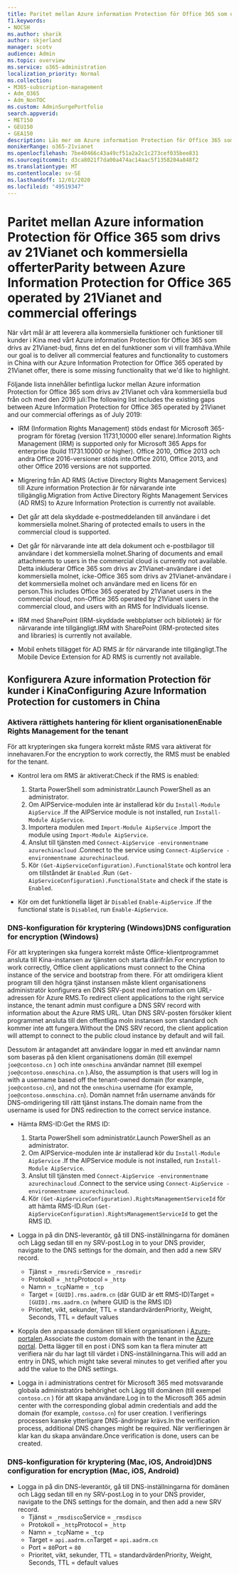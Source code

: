 ```yaml
---
title: Paritet mellan Azure information Protection för Office 365 som drivs av 21Vianet och kommersiella offerter
f1.keywords:
- NOCSH
ms.author: sharik
author: skjerland
manager: scotv
audience: Admin
ms.topic: overview
ms.service: o365-administration
localization_priority: Normal
ms.collection:
- M365-subscription-management
- Adm_O365
- Adm_NonTOC
ms.custom: AdminSurgePortfolio
search.appverid:
- MET150
- GEU150
- GEA150
description: Läs mer om Azure information Protection för Office 365 som drivs av 21Vianet och hur du konfigurerar den för kunder i Kina.
monikerRange: o365-21vianet
ms.openlocfilehash: 7be40466c43a49cf51a2a2c1c273cef035bee831
ms.sourcegitcommit: d3ca8021f7da00a474ac14aac5f1358204a848f2
ms.translationtype: MT
ms.contentlocale: sv-SE
ms.lasthandoff: 12/01/2020
ms.locfileid: "49519347"
---
```

# <a name="parity-between-azure-information-protection-for-office-365-operated-by-21vianet-and-commercial-offerings"></a><span data-ttu-id="2658b-103">Paritet mellan Azure information Protection för Office 365 som drivs av 21Vianet och kommersiella offerter</span><span class="sxs-lookup"><span data-stu-id="2658b-103">Parity between Azure Information Protection for Office 365 operated by 21Vianet and commercial offerings</span></span>

<span data-ttu-id="2658b-104">När vårt mål är att leverera alla kommersiella funktioner och funktioner till kunder i Kina med vårt Azure information Protection för Office 365 som drivs av 21Vianet-bud, finns det en del funktioner som vi vill framhäva.</span><span class="sxs-lookup"><span data-stu-id="2658b-104">While our goal is to deliver all commercial features and functionality to customers in China with our Azure Information Protection for Office 365 operated by 21Vianet offer, there is some missing functionality that we'd like to highlight.</span></span>

<span data-ttu-id="2658b-105">Följande lista innehåller befintliga luckor mellan Azure information Protection for Office 365 som drivs av 21Vianet och våra kommersiella bud från och med den 2019 juli:</span><span class="sxs-lookup"><span data-stu-id="2658b-105">The following list includes the existing gaps between Azure Information Protection for Office 365 operated by 21Vianet and our commercial offerings as of July 2019:</span></span>

- <span data-ttu-id="2658b-106">IRM (Information Rights Management) stöds endast för Microsoft 365-program för företag (version 11731,10000 eller senare).</span><span class="sxs-lookup"><span data-stu-id="2658b-106">Information Rights Management (IRM) is supported only for Microsoft 365 Apps for enterprise (build 11731.10000 or higher).</span></span> <span data-ttu-id="2658b-107">Office 2010, Office 2013 och andra Office 2016-versioner stöds inte.</span><span class="sxs-lookup"><span data-stu-id="2658b-107">Office 2010, Office 2013, and other Office 2016 versions are not supported.</span></span>

- <span data-ttu-id="2658b-108">Migrering från AD RMS (Active Directory Rights Management Services) till Azure information Protection är för närvarande inte tillgänglig.</span><span class="sxs-lookup"><span data-stu-id="2658b-108">Migration from Active Directory Rights Management Services (AD RMS) to Azure Information Protection is currently not available.</span></span>
  
- <span data-ttu-id="2658b-109">Det går att dela skyddade e-postmeddelanden till användare i det kommersiella molnet.</span><span class="sxs-lookup"><span data-stu-id="2658b-109">Sharing of protected emails to users in the commercial cloud is supported.</span></span>
  
- <span data-ttu-id="2658b-110">Det går för närvarande inte att dela dokument och e-postbilagor till användare i det kommersiella molnet.</span><span class="sxs-lookup"><span data-stu-id="2658b-110">Sharing of documents and email attachments to users in the commercial cloud is currently not available.</span></span> <span data-ttu-id="2658b-111">Detta inkluderar Office 365 som drivs av 21Vianet-användare i det kommersiella molnet, icke-Office 365 som drivs av 21Vianet-användare i det kommersiella molnet och användare med en licens för en person.</span><span class="sxs-lookup"><span data-stu-id="2658b-111">This includes Office 365 operated by 21Vianet users in the commercial cloud, non-Office 365 operated by 21Vianet users in the commercial cloud, and users with an RMS for Individuals license.</span></span>
  
- <span data-ttu-id="2658b-112">IRM med SharePoint (IRM-skyddade webbplatser och bibliotek) är för närvarande inte tillgängligt.</span><span class="sxs-lookup"><span data-stu-id="2658b-112">IRM with SharePoint (IRM-protected sites and libraries) is currently not available.</span></span>
  
- <span data-ttu-id="2658b-113">Mobil enhets tillägget för AD RMS är för närvarande inte tillgängligt.</span><span class="sxs-lookup"><span data-stu-id="2658b-113">The Mobile Device Extension for AD RMS is currently not available.</span></span>

## <a name="configuring-azure-information-protection-for-customers-in-china"></a><span data-ttu-id="2658b-114">Konfigurera Azure information Protection för kunder i Kina</span><span class="sxs-lookup"><span data-stu-id="2658b-114">Configuring Azure Information Protection for customers in China</span></span>

### <a name="enable-rights-management-for-the-tenant"></a><span data-ttu-id="2658b-115">Aktivera rättighets hantering för klient organisationen</span><span class="sxs-lookup"><span data-stu-id="2658b-115">Enable Rights Management for the tenant</span></span>

<span data-ttu-id="2658b-116">För att krypteringen ska fungera korrekt måste RMS vara aktiverat för innehavaren.</span><span class="sxs-lookup"><span data-stu-id="2658b-116">For the encryption to work correctly, the RMS must be enabled for the tenant.</span></span>

- <span data-ttu-id="2658b-117">Kontrol lera om RMS är aktiverat:</span><span class="sxs-lookup"><span data-stu-id="2658b-117">Check if the RMS is enabled:</span></span>
  1. <span data-ttu-id="2658b-118">Starta PowerShell som administratör.</span><span class="sxs-lookup"><span data-stu-id="2658b-118">Launch PowerShell as an administrator.</span></span>
  2. <span data-ttu-id="2658b-119">Om AIPService-modulen inte är installerad kör du `Install-Module AipService` .</span><span class="sxs-lookup"><span data-stu-id="2658b-119">If the AIPService module is not installed, run `Install-Module AipService`.</span></span>
  3. <span data-ttu-id="2658b-120">Importera modulen med `Import-Module AipService` .</span><span class="sxs-lookup"><span data-stu-id="2658b-120">Import the module using `Import-Module AipService`.</span></span>
  4. <span data-ttu-id="2658b-121">Anslut till tjänsten med `Connect-AipService -environmentname azurechinacloud` .</span><span class="sxs-lookup"><span data-stu-id="2658b-121">Connect to the service using `Connect-AipService -environmentname azurechinacloud`.</span></span>
  5. <span data-ttu-id="2658b-122">Kör `(Get-AipServiceConfiguration).FunctionalState` och kontrol lera om tillståndet är `Enabled` .</span><span class="sxs-lookup"><span data-stu-id="2658b-122">Run `(Get-AipServiceConfiguration).FunctionalState` and check if the state is `Enabled`.</span></span>

- <span data-ttu-id="2658b-123">Kör om det funktionella läget är `Disabled` `Enable-AipService` .</span><span class="sxs-lookup"><span data-stu-id="2658b-123">If the functional state is `Disabled`, run `Enable-AipService`.</span></span>

### <a name="dns-configuration-for-encryption-windows"></a><span data-ttu-id="2658b-124">DNS-konfiguration för kryptering (Windows)</span><span class="sxs-lookup"><span data-stu-id="2658b-124">DNS configuration for encryption (Windows)</span></span>

<span data-ttu-id="2658b-125">För att krypteringen ska fungera korrekt måste Office-klientprogrammet ansluta till Kina-instansen av tjänsten och starta därifrån.</span><span class="sxs-lookup"><span data-stu-id="2658b-125">For encryption to work correctly, Office client applications must connect to the China instance of the service and bootstrap from there.</span></span> <span data-ttu-id="2658b-126">För att omdirigera klient program till den högra tjänst instansen måste klient organisationens administratör konfigurera en DNS SRV-post med information om URL-adressen för Azure RMS.</span><span class="sxs-lookup"><span data-stu-id="2658b-126">To redirect client applications to the right service instance, the tenant admin must configure a DNS SRV record with information about the Azure RMS URL.</span></span> <span data-ttu-id="2658b-127">Utan DNS SRV-posten försöker klient programmet ansluta till den offentliga moln instansen som standard och kommer inte att fungera.</span><span class="sxs-lookup"><span data-stu-id="2658b-127">Without the DNS SRV record, the client application will attempt to connect to the public cloud instance by default and will fail.</span></span>

<span data-ttu-id="2658b-128">Dessutom är antagandet att användare loggar in med ett användar namn som baseras på den klient organisationens domän (till exempel `joe@contoso.cn` ) och inte `onmschina` användar namnet (till exempel `joe@contoso.onmschina.cn` ).</span><span class="sxs-lookup"><span data-stu-id="2658b-128">Also, the assumption is that users will log in with a username based off the tenant-owned domain (for example, `joe@contoso.cn`), and not the `onmschina` username (for example, `joe@contoso.onmschina.cn`).</span></span> <span data-ttu-id="2658b-129">Domän namnet från username används för DNS-omdirigering till rätt tjänst instans.</span><span class="sxs-lookup"><span data-stu-id="2658b-129">The domain name from the username is used for DNS redirection to the correct service instance.</span></span>

- <span data-ttu-id="2658b-130">Hämta RMS-ID:</span><span class="sxs-lookup"><span data-stu-id="2658b-130">Get the RMS ID:</span></span>
  1. <span data-ttu-id="2658b-131">Starta PowerShell som administratör.</span><span class="sxs-lookup"><span data-stu-id="2658b-131">Launch PowerShell as an administrator.</span></span>
  2. <span data-ttu-id="2658b-132">Om AIPService-modulen inte är installerad kör du `Install-Module AipService` .</span><span class="sxs-lookup"><span data-stu-id="2658b-132">If the AIPService module is not installed, run `Install-Module AipService`.</span></span>
  3. <span data-ttu-id="2658b-133">Anslut till tjänsten med `Connect-AipService -environmentname azurechinacloud` .</span><span class="sxs-lookup"><span data-stu-id="2658b-133">Connect to the service using `Connect-AipService -environmentname azurechinacloud`.</span></span>
  4. <span data-ttu-id="2658b-134">Kör `(Get-AipServiceConfiguration).RightsManagementServiceId` för att hämta RMS-ID.</span><span class="sxs-lookup"><span data-stu-id="2658b-134">Run `(Get-AipServiceConfiguration).RightsManagementServiceId` to get the RMS ID.</span></span>

- <span data-ttu-id="2658b-135">Logga in på din DNS-leverantör, gå till DNS-inställningarna för domänen och Lägg sedan till en ny SRV-post.</span><span class="sxs-lookup"><span data-stu-id="2658b-135">Log in to your DNS provider, navigate to the DNS settings for the domain, and then add a new SRV record.</span></span>
  - <span data-ttu-id="2658b-136">Tjänst = `_rmsredir`</span><span class="sxs-lookup"><span data-stu-id="2658b-136">Service = `_rmsredir`</span></span>
  - <span data-ttu-id="2658b-137">Protokoll = `_http`</span><span class="sxs-lookup"><span data-stu-id="2658b-137">Protocol = `_http`</span></span>
  - <span data-ttu-id="2658b-138">Namn = `_tcp`</span><span class="sxs-lookup"><span data-stu-id="2658b-138">Name = `_tcp`</span></span>
  - <span data-ttu-id="2658b-139">Target = `[GUID].rms.aadrm.cn` (där GUID är ett RMS-ID)</span><span class="sxs-lookup"><span data-stu-id="2658b-139">Target = `[GUID].rms.aadrm.cn` (where GUID is the RMS ID)</span></span>
  - <span data-ttu-id="2658b-140">Prioritet, vikt, sekunder, TTL = standardvärden</span><span class="sxs-lookup"><span data-stu-id="2658b-140">Priority, Weight, Seconds, TTL = default values</span></span>

- <span data-ttu-id="2658b-141">Koppla den anpassade domänen till klient organisationen i [Azure-portalen](https://portal.azure.cn/#blade/Microsoft_AAD_IAM/ActiveDirectoryMenuBlade/Domains).</span><span class="sxs-lookup"><span data-stu-id="2658b-141">Associate the custom domain with the tenant in the [Azure portal](https://portal.azure.cn/#blade/Microsoft_AAD_IAM/ActiveDirectoryMenuBlade/Domains).</span></span> <span data-ttu-id="2658b-142">Detta lägger till en post i DNS som kan ta flera minuter att verifiera när du har lagt till värdet i DNS-inställningarna.</span><span class="sxs-lookup"><span data-stu-id="2658b-142">This will add an entry in DNS, which might take several minutes to get verified after you add the value to the DNS settings.</span></span>

- <span data-ttu-id="2658b-143">Logga in i administrations centret för Microsoft 365 med motsvarande globala administratörs behörighet och Lägg till domänen (till exempel `contoso.cn` ) för att skapa användare.</span><span class="sxs-lookup"><span data-stu-id="2658b-143">Log in to the Microsoft 365 admin center with the corresponding global admin credentials and add the domain (for example, `contoso.cn`) for user creation.</span></span> <span data-ttu-id="2658b-144">I verifierings processen kanske ytterligare DNS-ändringar krävs.</span><span class="sxs-lookup"><span data-stu-id="2658b-144">In the verification process, additional DNS changes might be required.</span></span> <span data-ttu-id="2658b-145">När verifieringen är klar kan du skapa användare.</span><span class="sxs-lookup"><span data-stu-id="2658b-145">Once verification is done, users can be created.</span></span>

### <a name="dns-configuration-for-encryption-mac-ios-android"></a><span data-ttu-id="2658b-146">DNS-konfiguration för kryptering (Mac, iOS, Android)</span><span class="sxs-lookup"><span data-stu-id="2658b-146">DNS configuration for encryption (Mac, iOS, Android)</span></span>

- <span data-ttu-id="2658b-147">Logga in på din DNS-leverantör, gå till DNS-inställningarna för domänen och Lägg sedan till en ny SRV-post.</span><span class="sxs-lookup"><span data-stu-id="2658b-147">Log in to your DNS provider, navigate to the DNS settings for the domain, and then add a new SRV record.</span></span>
  - <span data-ttu-id="2658b-148">Tjänst = `_rmsdisco`</span><span class="sxs-lookup"><span data-stu-id="2658b-148">Service = `_rmsdisco`</span></span>
  - <span data-ttu-id="2658b-149">Protokoll = `_http`</span><span class="sxs-lookup"><span data-stu-id="2658b-149">Protocol = `_http`</span></span>
  - <span data-ttu-id="2658b-150">Namn = `_tcp`</span><span class="sxs-lookup"><span data-stu-id="2658b-150">Name = `_tcp`</span></span>
  - <span data-ttu-id="2658b-151">Target = `api.aadrm.cn`</span><span class="sxs-lookup"><span data-stu-id="2658b-151">Target = `api.aadrm.cn`</span></span>
  - <span data-ttu-id="2658b-152">Port = `80`</span><span class="sxs-lookup"><span data-stu-id="2658b-152">Port = `80`</span></span>
  - <span data-ttu-id="2658b-153">Prioritet, vikt, sekunder, TTL = standardvärden</span><span class="sxs-lookup"><span data-stu-id="2658b-153">Priority, Weight, Seconds, TTL = default values</span></span>
